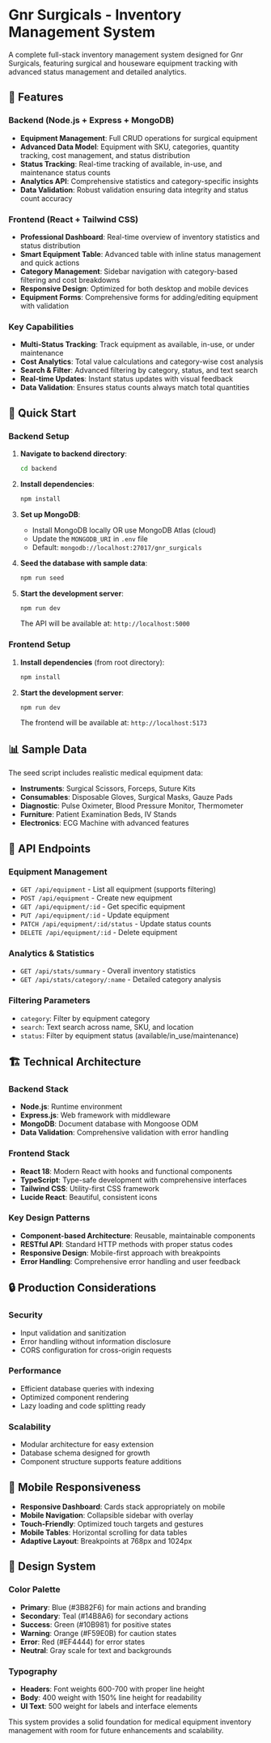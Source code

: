# Gnr Surgicals - Inventory Management System

A complete full-stack inventory management system designed for Gnr Surgicals, featuring surgical and houseware equipment tracking with advanced status management and detailed analytics.

## 🏥 Features

### Backend (Node.js + Express + MongoDB)
- **Equipment Management**: Full CRUD operations for surgical equipment
- **Advanced Data Model**: Equipment with SKU, categories, quantity tracking, cost management, and status distribution
- **Status Tracking**: Real-time tracking of available, in-use, and maintenance status counts
- **Analytics API**: Comprehensive statistics and category-specific insights
- **Data Validation**: Robust validation ensuring data integrity and status count accuracy

### Frontend (React + Tailwind CSS)
- **Professional Dashboard**: Real-time overview of inventory statistics and status distribution
- **Smart Equipment Table**: Advanced table with inline status management and quick actions
- **Category Management**: Sidebar navigation with category-based filtering and cost breakdowns
- **Responsive Design**: Optimized for both desktop and mobile devices
- **Equipment Forms**: Comprehensive forms for adding/editing equipment with validation

### Key Capabilities
- **Multi-Status Tracking**: Track equipment as available, in-use, or under maintenance
- **Cost Analytics**: Total value calculations and category-wise cost analysis
- **Search & Filter**: Advanced filtering by category, status, and text search
- **Real-time Updates**: Instant status updates with visual feedback
- **Data Validation**: Ensures status counts always match total quantities

## 🚀 Quick Start

### Backend Setup

1. **Navigate to backend directory**:
   ```bash
   cd backend
   ```

2. **Install dependencies**:
   ```bash
   npm install
   ```

3. **Set up MongoDB**:
   - Install MongoDB locally OR use MongoDB Atlas (cloud)
   - Update the `MONGODB_URI` in `.env` file
   - Default: `mongodb://localhost:27017/gnr_surgicals`

4. **Seed the database with sample data**:
   ```bash
   npm run seed
   ```

5. **Start the development server**:
   ```bash
   npm run dev
   ```

   The API will be available at: `http://localhost:5000`

### Frontend Setup

1. **Install dependencies** (from root directory):
   ```bash
   npm install
   ```

2. **Start the development server**:
   ```bash
   npm run dev
   ```

   The frontend will be available at: `http://localhost:5173`

## 📊 Sample Data

The seed script includes realistic medical equipment data:
- **Instruments**: Surgical Scissors, Forceps, Suture Kits
- **Consumables**: Disposable Gloves, Surgical Masks, Gauze Pads
- **Diagnostic**: Pulse Oximeter, Blood Pressure Monitor, Thermometer
- **Furniture**: Patient Examination Beds, IV Stands
- **Electronics**: ECG Machine with advanced features

## 🔌 API Endpoints

### Equipment Management
- `GET /api/equipment` - List all equipment (supports filtering)
- `POST /api/equipment` - Create new equipment
- `GET /api/equipment/:id` - Get specific equipment
- `PUT /api/equipment/:id` - Update equipment
- `PATCH /api/equipment/:id/status` - Update status counts
- `DELETE /api/equipment/:id` - Delete equipment

### Analytics & Statistics
- `GET /api/stats/summary` - Overall inventory statistics
- `GET /api/stats/category/:name` - Detailed category analysis

### Filtering Parameters
- `category`: Filter by equipment category
- `search`: Text search across name, SKU, and location
- `status`: Filter by equipment status (available/in_use/maintenance)

## 🏗️ Technical Architecture

### Backend Stack
- **Node.js**: Runtime environment
- **Express.js**: Web framework with middleware
- **MongoDB**: Document database with Mongoose ODM
- **Data Validation**: Comprehensive validation with error handling

### Frontend Stack
- **React 18**: Modern React with hooks and functional components
- **TypeScript**: Type-safe development with comprehensive interfaces
- **Tailwind CSS**: Utility-first CSS framework
- **Lucide React**: Beautiful, consistent icons

### Key Design Patterns
- **Component-based Architecture**: Reusable, maintainable components
- **RESTful API**: Standard HTTP methods with proper status codes
- **Responsive Design**: Mobile-first approach with breakpoints
- **Error Handling**: Comprehensive error handling and user feedback

## 🔒 Production Considerations

### Security
- Input validation and sanitization
- Error handling without information disclosure
- CORS configuration for cross-origin requests

### Performance
- Efficient database queries with indexing
- Optimized component rendering
- Lazy loading and code splitting ready

### Scalability
- Modular architecture for easy extension
- Database schema designed for growth
- Component structure supports feature additions

## 📱 Mobile Responsiveness

- **Responsive Dashboard**: Cards stack appropriately on mobile
- **Mobile Navigation**: Collapsible sidebar with overlay
- **Touch-Friendly**: Optimized touch targets and gestures
- **Mobile Tables**: Horizontal scrolling for data tables
- **Adaptive Layout**: Breakpoints at 768px and 1024px

## 🎨 Design System

### Color Palette
- **Primary**: Blue (#3B82F6) for main actions and branding
- **Secondary**: Teal (#14B8A6) for secondary actions
- **Success**: Green (#10B981) for positive states
- **Warning**: Orange (#F59E0B) for caution states
- **Error**: Red (#EF4444) for error states
- **Neutral**: Gray scale for text and backgrounds

### Typography
- **Headers**: Font weights 600-700 with proper line height
- **Body**: 400 weight with 150% line height for readability
- **UI Text**: 500 weight for labels and interface elements

This system provides a solid foundation for medical equipment inventory management with room for future enhancements and scalability.